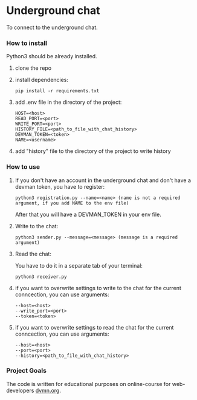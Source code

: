 # Underground chat

To connect to the underground chat.

### How to install
Python3 should be already installed.

1) clone the repo
2) install dependencies:
    ```
    pip install -r requirements.txt
    ```
   
3) add .env file in the directory of the project:
    ```
    HOST=<host>
    READ_PORT=<port>
    WRITE_PORT=<port>
    HISTORY_FILE=<path_to_file_with_chat_history>
    DEVMAN_TOKEN=<token>
    NAME=<username>
    ```
4) add "history" file to the directory of the project to write history

### How to use
1) If you don't have an account in the underground chat and don't have a devman token, you have to register:
    ```
    python3 registration.py --name=<name> (name is not a required argument, if you add NAME to the env file)
    ```
    
    After that you will have a DEVMAN_TOKEN in your env file.

2) Write to the chat: 
    ```
    python3 sender.py --message=<message> (message is a required argument)
    ```
3) Read the chat: 

    You have to do it in a separate tab of your terminal:

    ```
    python3 receiver.py
    ```
4) if you want to overwrite settings to write to the chat for the current conncection, you can use arguments:
    ```
    --host=<host>
    --write_port=<port>
    --token=<token>
    ```

5) if you want to overwrite settings to read the chat for the current conncection, you can use arguments:
    ```
    --host=<host>
    --port=<port>
    --history=<path_to_file_with_chat_history>
    ```

### Project Goals

The code is written for educational purposes on online-course for web-developers [dvmn.org](https://dvmn.org/).
